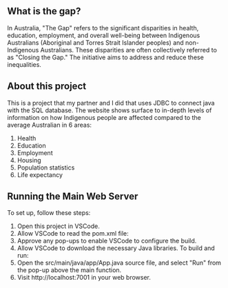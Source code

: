 ## What is the gap? 
In Australia, "The Gap" refers to the significant disparities in health, education, employment, and overall well-being between Indigenous Australians (Aboriginal and Torres Strait Islander peoples) and non-Indigenous Australians. These disparities are often collectively referred to as "Closing the Gap." The initiative aims to address and reduce these inequalities.

## About this project
This is a project that my partner and I did that uses JDBC to connect java with the SQL database. The website shows surface to in-depth levels of information on how Indigenous people are affected compared to the average Australian in 6 areas:
1. Health
2. Education
3. Employment
4. Housing
5. Population statistics
6. Life expectancy
   
## Running the Main Web Server
To set up, follow these steps:
1. Open this project in VSCode.
2. Allow VSCode to read the pom.xml file:
3. Approve any pop-ups to enable VSCode to configure the build.
4. Allow VSCode to download the necessary Java libraries.
To build and run:
1. Open the src/main/java/app/App.java source file, and select "Run" from the pop-up above the main function.
2. Visit http://localhost:7001 in your web browser.



